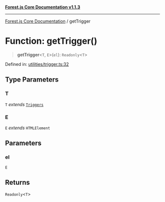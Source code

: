 [**Forest.js Core Documentation v1.1.3**](../README.md)

***

[Forest.js Core Documentation](../README.md) / getTrigger

# Function: getTrigger()

> **getTrigger**\<`T`, `E`\>(`el`): `Readonly`\<`T`\>

Defined in: [utilities/trigger.ts:32](https://github.com/GrangbelrLurain/forest-js/blob/bdde5e53b4a2b124cb391dbc48a1becdc370cd3d/packages/core/src/utilities/trigger.ts#L32)

## Type Parameters

### T

`T` *extends* [`Triggers`](../type-aliases/Triggers.md)

### E

`E` *extends* `HTMLElement`

## Parameters

### el

`E`

## Returns

`Readonly`\<`T`\>

